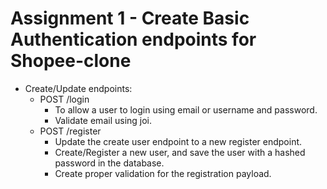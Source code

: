 # Assignment 1 - Create Basic Authentication endpoints for Shopee-clone
* Create/Update endpoints:
    * POST /login
        * To allow a user to login using email or username and password.
        * Validate email using joi.
    * POST /register
        * Update the create user endpoint to a new register endpoint.
        * Create/Register a new user, and save the user with a hashed password in the database.
        * Create proper validation for the registration payload.